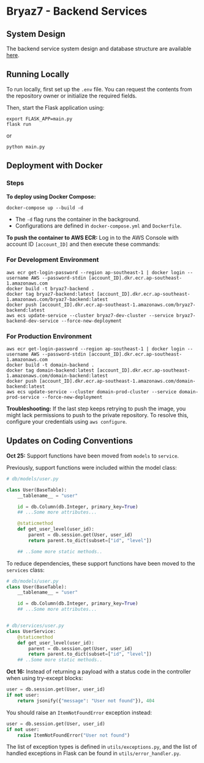 # Bryaz7 - Backend Services

## System Design

The backend service system design and database structure are available [here](https://drive.google.com/file/d/1woDyHL-idzYrLaOnmr5dbsQQTtM6nUPy/view?usp=sharing).

## Running Locally

To run locally, first set up the `.env` file. You can request the contents from the repository owner or initialize the required fields.

Then, start the Flask application using:

```commandline
export FLASK_APP=main.py
flask run
```

or

```commandline
python main.py
```

## Deployment with Docker

### Steps

**To deploy using Docker Compose:**

```commandline
docker-compose up --build -d
```

- The `-d` flag runs the container in the background.
- Configurations are defined in `docker-compose.yml` and `Dockerfile`.

**To push the container to AWS ECR:** Log in to the AWS Console with account ID `[account_ID]` and then execute these commands:

### For Development Environment

```commandline
aws ecr get-login-password --region ap-southeast-1 | docker login --username AWS --password-stdin [account_ID].dkr.ecr.ap-southeast-1.amazonaws.com
docker build -t bryaz7-backend .
docker tag bryaz7-backend:latest [account_ID].dkr.ecr.ap-southeast-1.amazonaws.com/bryaz7-backend:latest
docker push [account_ID].dkr.ecr.ap-southeast-1.amazonaws.com/bryaz7-backend:latest
aws ecs update-service --cluster bryaz7-dev-cluster --service bryaz7-backend-dev-service --force-new-deployment
```

### For Production Environment

```commandline
aws ecr get-login-password --region ap-southeast-1 | docker login --username AWS --password-stdin [account_ID].dkr.ecr.ap-southeast-1.amazonaws.com
docker build -t domain-backend .
docker tag domain-backend:latest [account_ID].dkr.ecr.ap-southeast-1.amazonaws.com/domain-backend:latest
docker push [account_ID].dkr.ecr.ap-southeast-1.amazonaws.com/domain-backend:latest
aws ecs update-service --cluster domain-prod-cluster --service domain-prod-service --force-new-deployment
```

**Troubleshooting:** If the last step keeps retrying to push the image, you might lack permissions to push to the private repository. To resolve this, configure your credentials using `aws configure`.

## Updates on Coding Conventions

**Oct 25:** Support functions have been moved from `models` to `service`.

Previously, support functions were included within the model class:

```python
# db/models/user.py

class User(BaseTable):
    __tablename__ = "user"

    id = db.Column(db.Integer, primary_key=True)
    ## ...Some more attributes...

    @staticmethod
    def get_user_level(user_id):
        parent = db.session.get(User, user_id)
        return parent.to_dict(subset=["id", "level"])

    ## ..Some more static methods..
```

To reduce dependencies, these support functions have been moved to the `services` class:

```python
# db/models/user.py
class User(BaseTable):
    __tablename__ = "user"

    id = db.Column(db.Integer, primary_key=True)
    ## ...Some more attributes...


# db/services/user.py
class UserService:
    @staticmethod
    def get_user_level(user_id):
        parent = db.session.get(User, user_id)
        return parent.to_dict(subset=["id", "level"])
    ## ..Some more static methods..
```


**Oct 16:** Instead of returning a payload with a status code in the controller when using try-except blocks:

```python
user = db.session.get(User, user_id)
if not user:
    return jsonify({"message": "User not found"}), 404
```

You should raise an `ItemNotFoundError` exception instead:

```python
user = db.session.get(User, user_id)
if not user:
    raise ItemNotFoundError("User not found")
```

The list of exception types is defined in `utils/exceptions.py`, and the list of handled exceptions in Flask can be found in `utils/error_handler.py`.